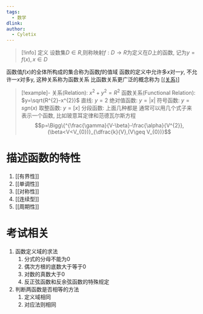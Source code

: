 ```yaml
---
tags:
  - 数学
dlink: 
author:
  - Cyletix
---
```

>[!info] 定义
>设数集$D \in R$,则称映射$f:D \to R$为定义在$D$上的函数, 记为$y=f(x),x \in D$

函数值$f(x)$的全体所构成的集合称为函数$f$的值域
函数的定义中允许多$x$对一$y$, 不允许一$x$对多y, 这种关系称为函数关系
比函数关系更广泛的概念称为 [[(关系)]](Relation)

>[!example]-
>关系(Relation): $x^{2}+y^{2}=R^{2}$ 
>函数关系(Functional Relation): $y=\sqrt{R^{2}-x^{2}}$
> 直线: $y=2$
> 绝对值函数: $y=|x|$
> 符号函数: $y=sgn(x)$
> 取整函数: $y=[x]$
> 分段函数: 上面几种都是
> 通常可以用几个式子来表示一个函数, 比如玻意耳定律和范德瓦尔斯方程
> $$p=\Bigg\{^{\frac{\gamma}{V-\beta}-\frac{\alpha}{V^{2}},(\beta<V<V_{0})}_{\dfrac{k}{V},(V\geq V_{0})}$$


# 描述函数的特性
1. [[有界性]]
2. [[单调性]]
3. [[对称性]]
4. [[连续型]]
5. [[周期性]]

# 考试相关
1. 函数定义域的求法
	1. 分式的分母不能为0
	2. 偶次方根的底数大于等于0
	3. 对数的真数大于0
	4. 反正弦函数和反余弦函数的特殊规定
2. 判断两函数是否相等的方法
	1. 定义域相同
	2. 对应法则相同
